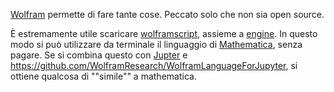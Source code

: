 [Wolfram](https://www.wolframalpha.com/) permette di fare tante cose. Peccato solo che non sia open source.

È estremamente utile scaricare [wolframscript](https://www.wolfram.com/wolframscript/), assieme a [engine](https://www.wolfram.com/engine/). In questo modo si può utilizzare da terminale il linguaggio di [Mathematica](https://www.wolfram.com/mathematica/?source=nav), senza pagare. Se si combina questo con [Jupter](https://jupyter.org/) e https://github.com/WolframResearch/WolframLanguageForJupyter, si ottiene qualcosa di ""simile"" a mathematica.